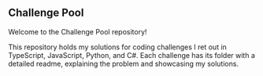 ## Challenge Pool
Welcome to the Challenge Pool repository!

This repository holds my solutions for coding challenges I ret out in TypeScript, JavaScript, Python, and C#. Each challenge has its folder with a detailed readme, explaining the problem and showcasing my solutions.


